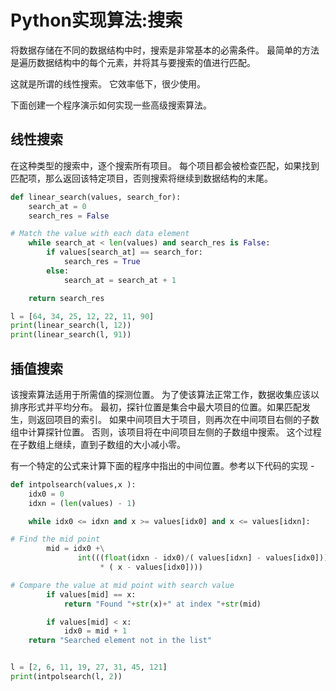 # Python实现算法:搜索

将数据存储在不同的数据结构中时，搜索是非常基本的必需条件。 最简单的方法是遍历数据结构中的每个元素，并将其与要搜索的值进行匹配。

 这就是所谓的线性搜索。 它效率低下，很少使用。

下面创建一个程序演示如何实现一些高级搜索算法。

## 线性搜索

在这种类型的搜索中，逐个搜索所有项目。 每个项目都会被检查匹配，如果找到匹配项，那么返回该特定项目，否则搜索将继续到数据结构的末尾。

```python
def linear_search(values, search_for):
    search_at = 0
    search_res = False

# Match the value with each data element    
    while search_at < len(values) and search_res is False:
        if values[search_at] == search_for:
            search_res = True
        else:
            search_at = search_at + 1

    return search_res

l = [64, 34, 25, 12, 22, 11, 90]
print(linear_search(l, 12))
print(linear_search(l, 91))
```

## 插值搜索

该搜索算法适用于所需值的探测位置。 为了使该算法正常工作，数据收集应该以排序形式并平均分布。 最初，探针位置是集合中最大项目的位置。如果匹配发生，则返回项目的索引。 如果中间项目大于项目，则再次在中间项目右侧的子数组中计算探针位置。 否则，该项目将在中间项目左侧的子数组中搜索。 这个过程在子数组上继续，直到子数组的大小减小零。

有一个特定的公式来计算下面的程序中指出的中间位置。参考以下代码的实现 - 

```python
def intpolsearch(values,x ):
    idx0 = 0
    idxn = (len(values) - 1)

    while idx0 <= idxn and x >= values[idx0] and x <= values[idxn]:

# Find the mid point
        mid = idx0 +\
               int(((float(idxn - idx0)/( values[idxn] - values[idx0]))
                    * ( x - values[idx0])))

# Compare the value at mid point with search value 
        if values[mid] == x:
            return "Found "+str(x)+" at index "+str(mid)

        if values[mid] < x:
            idx0 = mid + 1
    return "Searched element not in the list"


l = [2, 6, 11, 19, 27, 31, 45, 121]
print(intpolsearch(l, 2))
```


